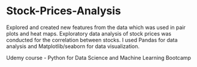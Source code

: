 # Stock-Prices-Analysis

Explored and created new features from the data which was used in pair plots and heat maps. Exploratory data analysis of stock prices was conducted for the correlation between stocks. I used Pandas for data analysis and Matplotlib/seaborn for data visualization. 

Udemy course - Python for Data Science and Machine Learning Bootcamp
